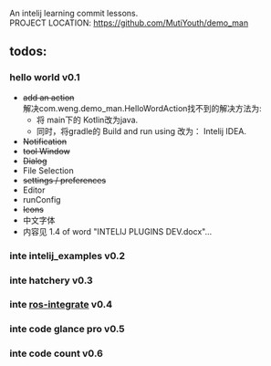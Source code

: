 An intelij learning commit lessons.<br/>
PROJECT LOCATION: https://github.com/MutiYouth/demo_man



## todos:
### hello world v0.1
* ~~add an action~~ <br/>
  解决com.weng.demo_man.HelloWordAction找不到的解决方法为:
  * 将 main下的 Kotlin改为java.
  * 同时，将gradle的 Build and run using 改为： Intelij IDEA.
* ~~Notification~~
* ~~tool Window~~
* ~~Dialog~~
* File Selection
* ~~settings / preferences~~
* Editor
* runConfig
* ~~Icons~~
* 中文字体
* 内容见 1.4 of word "INTELIJ PLUGINS DEV.docx"... 

### inte intelij_examples v0.2

### inte hatchery v0.3

### inte [ros-integrate](https://github.com/Noam-Dori/ros-integrate) v0.4

### inte code glance pro v0.5

### inte code count v0.6